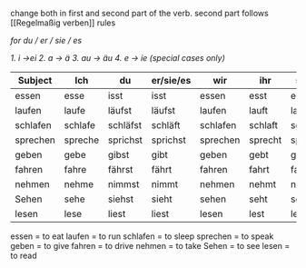 change both in first and second part of the verb.
second part follows [[Regelmaßig verben]] rules

*for du / er / sie / es* 

*1. i ->ei*
*2. a -> ä*
*3. au -> äu*
*4. e -> ie (special cases only)*


|Subject|Ich|du|er/sie/es|wir|ihr|sie/Sie |
|-------|---|--|---------|---|----|--------|
|essen |esse|isst|isst|essen|esst|essen|
|laufen|laufe|läufst|läufst|laufen|lauft|laufen|
|schlafen|schlafe|schläfst|schläft|schlafen|schlaft|schlafen|
|sprechen|spreche|sprichst|sprichst|sprechen|sprecht|sprechen|
|geben|gebe|gibst|gibt|geben|gebt|geben|
|fahren|fahre|fährst|fährt|fahren|fahrt|fahren|
|nehmen|nehme|nimmst|nimmt|nehmen|nehmt|nehmen|
|Sehen|sehe|siehst|sieht|sehen|seht|sehen|
|lesen|lese|liest|liest|lesen|lest|lesen|

essen = to eat
laufen = to run
schlafen = to sleep
sprechen = to speak
geben = to give
fahren = to drive
nehmen = to take
Sehen = to see
lesen = to read
